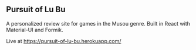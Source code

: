 ## Pursuit of Lu Bu

A personalized review site for games in the Musou genre.
Built in React with Material-UI and Formik.

Live at https://pursuit-of-lu-bu.herokuapp.com/
